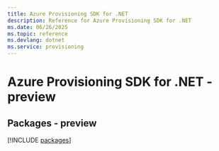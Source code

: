 ```yaml
---
title: Azure Provisioning SDK for .NET
description: Reference for Azure Provisioning SDK for .NET
ms.date: 06/26/2025
ms.topic: reference
ms.devlang: dotnet
ms.service: provisioning
---
```

# Azure Provisioning SDK for .NET - preview
## Packages - preview
[!INCLUDE [packages](provisioning-index.md)]